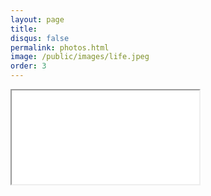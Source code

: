 ```yaml
---
layout: page
title: 
disqus: false
permalink: photos.html
image: /public/images/life.jpeg
order: 3
---
```


<!-- LightWidget WIDGET -->
<script src="https://cdn.lightwidget.com/widgets/lightwidget.js"></script><iframe src="//lightwidget.com/widgets/f70d8efabdc75d258915aa18283a18bf.html"
    scrolling="no" allowtransparency="true" class="lightwidget-widget" style="width:100%;border:0;overflow:hidden;"></iframe>